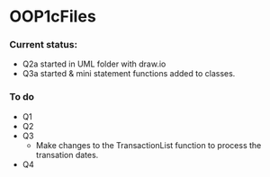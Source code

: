 # OOP1cFiles
### Current status:
+ Q2a started in UML folder with draw.io
+ Q3a started & mini statement functions added to classes.

### To do
+ Q1
+ Q2
+ Q3
  + Make changes to the TransactionList function to process the transation dates.
+ Q4

